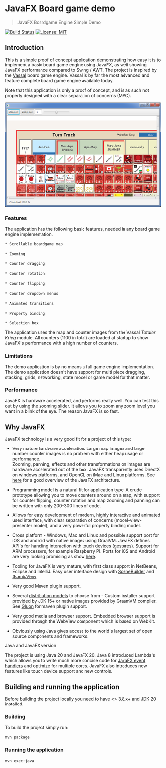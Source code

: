 # JavaFX Board game demo
> JavaFX Boardgame Engine Simple Demo

[![Build Status](https://github.com/boleer/tabula-demo/actions/workflows/build.yml/badge.svg)](https://github.com/boleer/tabula-demo/actions)
[![License: MIT](https://img.shields.io/badge/License-MIT-yellow.svg)](https://opensource.org/licenses/MIT)

## Introduction

This is a simple proof of concept application demonstrating how easy it is to implement a basic board game engine using JavaFX,
as well showing JavaFX performance compared to Swing / AWT. The project is inspired by the [Vassal](https://vassalengine.org) board game engine. Vassal is by far
the most advanced and feature complete board game engine available today.

Note that this application is only a proof of concept, and is as such not properly designed with a clear separation of concerns (MVC).

![sdad](src/site/resources/screendump.png) 

### Features

  The application has the following basic features, needed in any board game engine implementation.

    * Scrollable boardgame map

    * Zooming

    * Counter dragging

    * Counter rotation

    * Counter flipping

    * Counter dropdown menus

    * Animated transitions

    * Property binding

    * Selection box

The application uses the map and counter images from the Vassal *Totaler Krieg* module. All counters (1100 in total) are loaded at startup to show JavaFX's performance with a high number of counters.

### Limitations

  The demo application is by no means a full game engine implementation. The demo application doesn't have support for multi piece dragging, stacking,
  grids, networking, state model or game model for that matter.

### Performance

  JavaFX is hardware accelerated, and performs really well. You can test this out by using the zooming slider. It allows you to zoom
  any zoom level you want in a blink of the eye. The reason JavaFX is so fast.

## Why JavaFX

JavaFX technology is a very good fit for a project of this type:

* Very mature hardware acceleration. Large map images and large number counter images is no problem with either heap usage or performance.\
  Zooming, panning, effects and other transformations on images are hardware accelerated out of the box. JavaFX transparently uses DirectX on
  windows platforms, and OpenGL on iMac and Linux platforms. See [here](http://docs.oracle.com/javafx/2/architecture/jfxpub-architecture.htm) for a good overview of the JavaFX architecture.

* Programming model is a natural fit for application type. A crude prototype allowing you to move counters around on a map, with support for
  counter flipping, counter rotation and map zooming and panning can be written with only 200-300 lines of code.

* Allows for easy development of modern, highly interactive and animated used interface, with clear separation of concerns (model-view-presenter model),
  and a very powerful property binding model.

* Cross platform - Windows, Mac and Linux and possible support port for iOS and android with native images using GraalVM. JavaFX defines API's for handling interaction with
  touch devices (gestures). Support for ARM processors, for example Raspberry PI. Ports for iOS and Android are very looking promising as show [here]({https://www.java.net/community/javafx/video/javafx-everywhere).

* Tooling for JavaFX is very mature, with first class support in NetBeans, Eclipse and IntelliJ. Easy user interface design with [SceneBuilder](http://docs.oracle.com/javafx/scenebuilder/1/user_guide/jsbpub-user_guide.htm) and 
  [ScenicView](http://fxexperience.com/scenic-view/)

* Very good Maven plugin support.

* Several [distribution models](http://docs.oracle.com/javafx/2/deployment/jfxpub-deployment.htm) to choose from - Custom installer support provided by JDK 15+ or native images 
  provided by GraamVM compiler. See [Gluon](https://github.com/gluonhq/gluonfx-maven-plugin) for maven plugin support.

* Very good media and browser support. Embedded browser support is provided through the WebView component which is based on WebKit.

* Obviously using Java gives access to the world's largest set of open source components and frameworks.

Java and JavaFX version

The project is using Java 20 and JavaFX 20. Java 8 introduced Lambda's which allows you to write much more concise code for [JavaFX event handlers](http://learnjavafx.typepad.com/weblog/2013/02/mary-had-a-little-%CE%BB.html?utm_source=feedburner&utm_medium=feed&utm_campaign=Feed%3A+JamesWeaversJavafxBlog+%28James+Weaver%3Fs+JavaFX+Blog%29) and
optimize for multiple cores. JavaFX also introduces new features like touch device support and new controls. 

## Building and running the application

Before building the project locally you need to have <<Maven>> 3.8.x+ and JDK 20 installed.

### Building

  To build the project simply run:

```
mvn package
```

### Running the application

```
mvn exec:java
```

